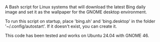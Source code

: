 A Bash script for Linux systems that will download the latest Bing daily image and set it as the wallpaper for the GNOME desktop environment.

To run this script on startup, place 'bing.sh' and 'bing.desktop' in the folder '~/.config/autostart'. If it doesn't exist, you can create it.

This code has been tested and works on Ubuntu 24.04 with GNOME 46.
